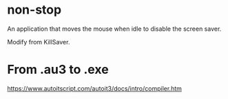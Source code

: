 # non-stop
An application that moves the mouse when idle to disable the screen saver.

Modify from KillSaver.

# From .au3 to .exe
https://www.autoitscript.com/autoit3/docs/intro/compiler.htm
